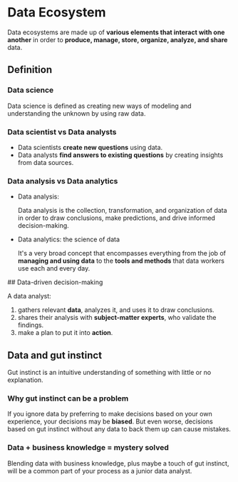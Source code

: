# Data Ecosystem

Data ecosystems are made up of **various elements that interact with one another** in order to **produce, manage, store, organize, analyze, and share** data.

## Definition

### Data science

Data science is defined as creating new ways of modeling and understanding the unknown by using raw data.

### Data scientist vs Data analysts

- Data scientists **create new questions** using data.
- Data analysts **find answers to existing questions** by creating insights from data sources.

### Data analysis vs Data analytics

- Data analysis:

  Data analysis is the collection, transformation, and organization of data in order to draw conclusions, make predictions, and drive informed decision-making.

- Data analytics: the science of data

  It's a very broad concept that encompasses everything from the job of **managing and using data** to the **tools and methods** that data workers use each and every day.

## Data-driven decision-making

A data analyst:

1. gathers relevant **data**, analyzes it, and uses it to draw conclusions.
2. shares their analysis with **subject-matter experts**, who validate the findings.
3. make a plan to put it into **action**.

## Data and gut instinct

Gut instinct is an intuitive understanding of something with little or no explanation.

### Why gut instinct can be a problem

If you ignore data by preferring to make decisions based on your own experience, your decisions may be **biased**. But even worse, decisions based on gut instinct without any data to back them up can cause mistakes.

### Data + business knowledge = mystery solved

Blending data with business knowledge, plus maybe a touch of gut instinct, will be a common part of your process as a junior data analyst.
